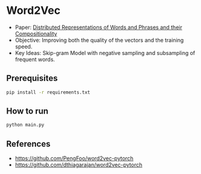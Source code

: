 # Word2Vec

- Paper: [Distributed Representations of Words and Phrases and their Compositionality](https://proceedings.neurips.cc/paper_files/paper/2013/file/9aa42b31882ec039965f3c4923ce901b-Paper.pdf)
- Objective: Improving both the quality of the vectors and the training speed.
- Key Ideas: Skip-gram Model with negative sampling and subsampling of frequent words.

## Prerequisites
```bash
pip install -r requirements.txt
```

## How to run
```bash
python main.py
```

## References
- https://github.com/PengFoo/word2vec-pytorch
- https://github.com/dthiagarajan/word2vec-pytorch
